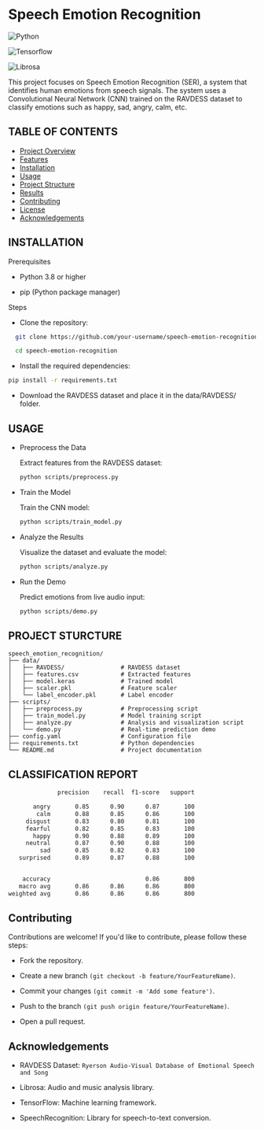 
# Speech Emotion Recognition


![Python](https://img.shields.io/badge/Python-3.8-blue)

![Tensorflow](https://img.shields.io/badge/Tensorflow-2.x-orange)

![Librosa](https://img.shields.io/badge/Librosa-0.9-yellow)

This project focuses on Speech Emotion Recognition (SER), a system that identifies human emotions from speech signals. The system uses a Convolutional Neural Network (CNN) trained on the RAVDESS dataset to classify emotions such as happy, sad, angry, calm, etc.



## TABLE OF CONTENTS

 - [Project Overview]()
 - [Features]()
 - [Installation]()
 - [Usage]()
 - [Project Structure]()
 - [Results]()
 - [Contributing]()
 - [License]()
 - [Acknowledgements]()



## INSTALLATION

Prerequisites

- Python 3.8 or higher

- pip (Python package manager)

Steps

- Clone the repository:

```bash
  git clone https://github.com/your-username/speech-emotion-recognition.git

  cd speech-emotion-recognition
```
- Install the required dependencies:

```bash
pip install -r requirements.txt
```
- Download the RAVDESS dataset and place it in the data/RAVDESS/ folder.



USAGE
-

- Preprocess the Data
    
    Extract features from the RAVDESS dataset:

    ```bash
    python scripts/preprocess.py
    ```

- Train the Model
    
    Train the CNN model:

    ```bash
    python scripts/train_model.py
    ```

- Analyze the Results
    
    Visualize the dataset and evaluate the model:

    ```bash
    python scripts/analyze.py
    ```
- Run the Demo
    
    Predict emotions from live audio input:
    ```bash
    python scripts/demo.py
    ```
PROJECT STURCTURE
-
    
    speech_emotion_recognition/
    ├── data/
    │   ├── RAVDESS/                # RAVDESS dataset
    │   ├── features.csv            # Extracted features
    │   ├── model.keras             # Trained model
    │   ├── scaler.pkl              # Feature scaler
    │   └── label_encoder.pkl       # Label encoder
    ├── scripts/
    │   ├── preprocess.py           # Preprocessing script
    │   ├── train_model.py          # Model training script
    │   ├── analyze.py              # Analysis and visualization script
    │   └── demo.py                 # Real-time prediction demo
    ├── config.yaml                 # Configuration file
    ├── requirements.txt            # Python dependencies
    └── README.md                   # Project documentation

CLASSIFICATION REPORT
-

```bash
              precision    recall  f1-score   support

       angry       0.85      0.90      0.87       100
        calm       0.88      0.85      0.86       100
     disgust       0.83      0.80      0.81       100
     fearful       0.82      0.85      0.83       100
       happy       0.90      0.88      0.89       100
     neutral       0.87      0.90      0.88       100
         sad       0.85      0.82      0.83       100
   surprised       0.89      0.87      0.88       100


    accuracy                           0.86       800
   macro avg       0.86      0.86      0.86       800
weighted avg       0.86      0.86      0.86       800
```


## Contributing

Contributions are welcome! If you'd like to contribute, please follow these steps:

- Fork the repository.

- Create a new branch `(git checkout -b feature/YourFeatureName)`.

- Commit your changes `(git commit -m 'Add some feature')`.

- Push to the branch `(git push origin feature/YourFeatureName)`.

- Open a pull request.


Acknowledgements
-

- RAVDESS Dataset: `Ryerson Audio-Visual Database of Emotional Speech and Song`

- Librosa: Audio and music analysis library.

- TensorFlow: Machine learning framework.

- SpeechRecognition: Library for speech-to-text conversion.
